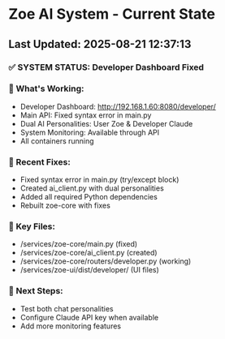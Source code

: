 # Zoe AI System - Current State
## Last Updated: 2025-08-21 12:37:13

### ✅ SYSTEM STATUS: Developer Dashboard Fixed

### 🚀 What's Working:
- Developer Dashboard: http://192.168.1.60:8080/developer/
- Main API: Fixed syntax error in main.py
- Dual AI Personalities: User Zoe & Developer Claude
- System Monitoring: Available through API
- All containers running

### 🔧 Recent Fixes:
- Fixed syntax error in main.py (try/except block)
- Created ai_client.py with dual personalities
- Added all required Python dependencies
- Rebuilt zoe-core with fixes

### 📁 Key Files:
- /services/zoe-core/main.py (fixed)
- /services/zoe-core/ai_client.py (created)
- /services/zoe-core/routers/developer.py (working)
- /services/zoe-ui/dist/developer/ (UI files)

### 📝 Next Steps:
- Test both chat personalities
- Configure Claude API key when available
- Add more monitoring features
